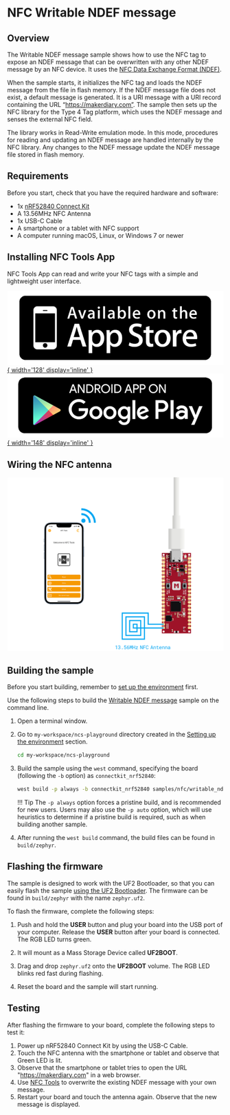 # NFC Writable NDEF message

## Overview

The Writable NDEF message sample shows how to use the NFC tag to expose an NDEF message that can be overwritten with any other NDEF message by an NFC device. It uses the [NFC Data Exchange Format (NDEF)].

When the sample starts, it initializes the NFC tag and loads the NDEF message from the file in flash memory. If the NDEF message file does not exist, a default message is generated. It is a URI message with a URI record containing the URL “https://makerdiary.com”. The sample then sets up the NFC library for the Type 4 Tag platform, which uses the NDEF message and senses the external NFC field.

The library works in Read-Write emulation mode. In this mode, procedures for reading and updating an NDEF message are handled internally by the NFC library. Any changes to the NDEF message update the NDEF message file stored in flash memory.

## Requirements

Before you start, check that you have the required hardware and software:

- 1x [nRF52840 Connect Kit](https://makerdiary.com/products/nrf52840-connectkit)
- A 13.56MHz NFC Antenna
- 1x USB-C Cable
- A smartphone or a tablet with NFC support
- A computer running macOS, Linux, or Windows 7 or newer

## Installing NFC Tools App

NFC Tools App can read and write your NFC tags with a simple and lightweight user interface.

[![App Store](../../../../assets/images/appstore.png){ width='128' display='inline' }](hhttps://apps.apple.com/us/app/nfc-tools/id1252962749)
[![Google Play](../../../../assets/images/google-play-badge.png){ width='148' display='inline' }](https://play.google.com/store/apps/details?id=com.wakdev.wdnfc)

## Wiring the NFC antenna

![](../../../../assets/images/wiring_nfc_ant.png)

## Building the sample

Before you start building, remember to [set up the environment](../../setup.md) first.

Use the following steps to build the [Writable NDEF message] sample on the command line.

1. Open a terminal window.

2. Go to `my-workspace/ncs-playground` directory created in the [Setting up the environment](../../setup.md#get-the-code) section.

    ``` bash linenums="1"
    cd my-workspace/ncs-playground
    ```

3. Build the sample using the `west` command, specifying the board (following the `-b` option) as `connectkit_nrf52840`:

    ``` bash linenums="1"
    west build -p always -b connectkit_nrf52840 samples/nfc/writable_ndef_msg
    ```

    !!! Tip
        The `-p always` option forces a pristine build, and is recommended for new users. Users may also use the `-p auto` option, which will use heuristics to determine if a pristine build is required, such as when building another sample.

4. After running the `west build` command, the build files can be found in `build/zephyr`.

## Flashing the firmware

The sample is designed to work with the UF2 Bootloader, so that you can easily flash the sample [using the UF2 Bootloader](../../../../programming/uf2boot.md). The firmware can be found in `build/zephyr` with the name `zephyr.uf2`.

To flash the firmware, complete the following steps:

1. Push and hold the __USER__ button and plug your board into the USB port of your computer. Release the __USER__ button after your board is connected. The RGB LED turns green.

2. It will mount as a Mass Storage Device called __UF2BOOT__.

3. Drag and drop `zephyr.uf2` onto the __UF2BOOT__ volume. The RGB LED blinks red fast during flashing.

4. Reset the board and the sample will start running.

## Testing

After flashing the firmware to your board, complete the following steps to test it:

1. Power up nRF52840 Connect Kit by using the USB-C Cable.
2. Touch the NFC antenna with the smartphone or tablet and observe that Green LED is lit.
3. Observe that the smartphone or tablet tries to open the URL "https://makerdiary.com" in a web browser.
4. Use [NFC Tools](#installing-nfc-tools-app) to overwrite the existing NDEF message with your own message.
4. Restart your board and touch the antenna again. Observe that the new message is displayed.

[NFC Data Exchange Format (NDEF)]: https://developer.nordicsemi.com/nRF_Connect_SDK/doc/latest/nrf/libraries/nfc/ndef/index.html#lib-nfc-ndef
[Writable NDEF message]: https://github.com/makerdiary/ncs-playground/tree/main/samples/nfc/writable_ndef_msg
